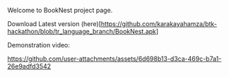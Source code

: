 Welcome to BookNest project page.

Download Latest version (here)[https://github.com/karakayahamza/btk-hackathon/blob/tr_language_branch/BookNest.apk]



Demonstration video:



https://github.com/user-attachments/assets/6d698b13-d3ca-469c-b7a1-26e9adfd3542

